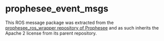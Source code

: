 # prophesee_event_msgs

This ROS message package was extracted from the
[prophesee_ros_wrapper repository of Prophesee](https://github.com/prophesee-ai/prophesee_ros_wrapper) and as such inherits the
Apache 2 license from its parent repository.
